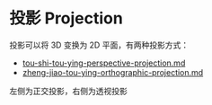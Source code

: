 # 投影 Projection

投影可以将 3D 变换为 2D 平面，有两种投影方式：

* [tou-shi-tou-ying-perspective-projection.md](tou-shi-tou-ying-perspective-projection.md "mention")
* [zheng-jiao-tou-ying-orthographic-projection.md](zheng-jiao-tou-ying-orthographic-projection.md "mention")

左侧为正交投影，右侧为透视投影

<figure><img src="broken-reference" alt=""><figcaption></figcaption></figure>
